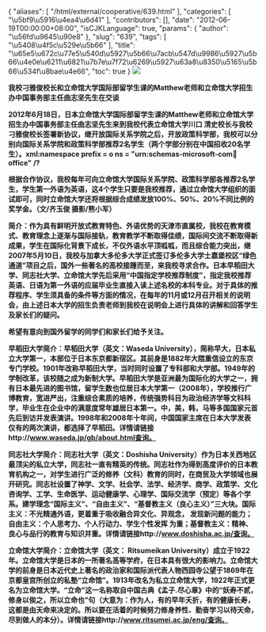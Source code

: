 {
    "aliases": [
        "/html/external/cooperative/639.html"
    ],
    "categories": [
        "\u5bf9\u5916\u4ea4\u6d41"
    ],
    "contributors": [],
    "date": "2012-06-19T00:00:00+08:00",
    "isCJKLanguage": true,
    "params": {
        "author": "\u56fd\u9645\u90e8"
    },
    "slug": "639",
    "tags": [
        "\u5408\u4f5c\u529e\u5b66"
    ],
    "title": "\u65e5\u672c\u77e5\u540d\u5927\u5b66\u7acb\u547d\u9986\u5927\u5b66\u4e0e\u6211\u6821\u7b7e\u7f72\u6269\u5927\u63a8\u8350\u5165\u5b66\u534f\u8bae\u4e66",
    "toc": true
}
**![](https://cdn.tfls.online/mirror/full/31168d55feb196710890cbdf2f1a84fbfb6ea9d7.jpg)**

**我校刁雅俊校长和立命馆大学国际部留学生课的Matthew老师和立命馆大学招生办中国事务部主任曲志坚先生在交谈**

**2012年6月18日，日本立命馆大学国际部留学生课的Matthew老师和立命馆大学招生办中国事务部主任曲志坚先生来到我校代表立命馆大学川口 清史校长与我校刁雅俊校长签署新协议，继开放国际关系学院之后，开放政策科学部，我校可以分别向国际关系学院和政策科学部推荐2名学生（两个学部分别在中国招收20名学生）。xml:namespace prefix = o ns = "urn:schemas-microsoft-com:office:office" /?**

**根据合作协议，我校每年可向立命馆大学国际关系学院、政策科学部各推荐2名学生，学生第一外语为英语，这4个学生只要是我校推荐，通过立命馆大学组织的面试即可，同时立命馆大学还将根据综合成绩发放100%、50%、20%不同比例的奖学金。（文/齐玉俊 摄影/熊小军）**

**简介：作为具有鲜明开放式教育特色、外语优势的天津市直属校，我校在教育模式、教育理念上逐渐与国际接轨，教育教学不断取得佳绩，国际间交流不断取得新成果，学生在国际化背景下成长，不仅外语水平顶呱呱，而且综合能力突出，继2007年5月10日，我校与加拿大多伦多大学正式签订多伦多大学士嘉堡校区“绿色通道”项目之后，国外一些著名的高校接踵而至，来我校寻求合作。日本早稻田大学、同志社大学、立命馆大学先后采用“中国指定学校推荐制度”，指定我校推荐英语、日语为第一外语的应届毕业生直接入读上述名校的本科专业。对于具体的推荐程序、学生须具备的条件等方面的情况，在每年的11月或12月召开相关的说明会，由上述日本大学的招生负责老师到我校在说明会上进行具体的讲解和回答学生及家长们的疑问。**

**希望有意向到国外留学的同学们和家长们给予关注。**

**早稻田大学简介：早稻田大学（英文：Waseda University），简称早大，日本私立大学第一，本部位于日本东京都新宿区。其前身是1882年大隈重信设立的东京专门学校。1901年改称早稻田大学，当时同时设置了专科部和大学部。1949年的学制改革，该校随之成为新制大学。早稻田大学是亚洲最为国际化的大学之一，拥有日本最先进的图书馆，留学生数也位居日本大学第一（2008年），学校推行广博教育，宽进严出，注重综合素质的培养，传统强势科目为政治经济学等文科科学，毕业生在企业中的满意度常年雄居日本第一。中，美，韩，马等多国国家元首先后到访并发表演讲。1998年和2008年十年间，中国国家主席在日本大学发表仅有的两次演讲，都选择了早稻田。详情请链接http://www.waseda.jp/gb/about.html查询。**

**同志社大学简介：同志社大学（英文：Doshisha University）作为日本关西地区最顶尖的私立大学，同志社一直有精英的传统。同志社作为得到高度评价的日本教育机构之一，对学生进行广泛的修养（文科）教育的同时，在商贸及大学领域也展开研究。同志社设置了神学、文学、社会学、法学、经济学、商学、政策学、文化咨询学、工学、生命医学、运动健康学、心理学、国际交流学（预定）等各个学系。建学理念“国际主义”、“自由主义”、“基督教主义（良心主义）”三大块。国际主义：不光精通外语，更着重于吸收融合异文化、异观念， 发现新问题的能力；自由主义：个人思考力、个人行动力、学生个性发挥 为重；基督教主义：精神、良心与品行的教育与知识并重。详情请链接http://www.doshisha.ac.jp/查询。**

**立命馆大学简介：立命馆大学（英文： Ritsumeikan University）成立于1922年。立命馆大学是日本的一所著名高等学府，在日本具有很大的影响力。立命馆大学的前身是日本近代史上著名的政治家和国际派代表人物西园寺公望于1869年在京都皇宫所创立的私塾“立命馆”。1913年改名为私立立命馆大学，1922年正式更名为立命馆大学。“立命”这一名称取自中国古典《孟子.尽心章》中的“妖寿不贰，修身以俟之，所以立命也”句（大意为：作为人，有的早年夭折，有的健康长寿，这都是由天命来决定的。所以要在活着的时候努力修身养性、勤奋学习以待天命，尽到做人的本分）。详情请链接http://www.ritsumei.ac.jp/eng/查询。**

